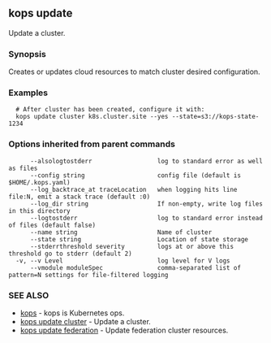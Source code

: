 
<!--- This file is automatically generated by make gen-cli-docs; changes should be made in the go CLI command code (under cmd/kops) -->

## kops update

Update a cluster.

### Synopsis


Creates or updates cloud resources to match cluster desired configuration.

### Examples

```
  # After cluster has been created, configure it with:
  kops update cluster k8s.cluster.site --yes --state=s3://kops-state-1234
```

### Options inherited from parent commands

```
      --alsologtostderr                  log to standard error as well as files
      --config string                    config file (default is $HOME/.kops.yaml)
      --log_backtrace_at traceLocation   when logging hits line file:N, emit a stack trace (default :0)
      --log_dir string                   If non-empty, write log files in this directory
      --logtostderr                      log to standard error instead of files (default false)
      --name string                      Name of cluster
      --state string                     Location of state storage
      --stderrthreshold severity         logs at or above this threshold go to stderr (default 2)
  -v, --v Level                          log level for V logs
      --vmodule moduleSpec               comma-separated list of pattern=N settings for file-filtered logging
```

### SEE ALSO
* [kops](kops.md)	 - kops is Kubernetes ops.
* [kops update cluster](kops_update_cluster.md)	 - Update a cluster.
* [kops update federation](kops_update_federation.md)	 - Update federation cluster resources.

